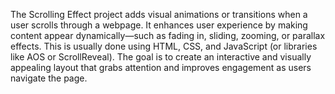 The Scrolling Effect project adds visual animations or transitions when a user scrolls through a webpage. It enhances user experience by making content appear dynamically—such as fading in, sliding, zooming, or parallax effects. This is usually done using HTML, CSS, and JavaScript (or libraries like AOS or ScrollReveal). The goal is to create an interactive and visually appealing layout that grabs attention and improves engagement as users navigate the page.
